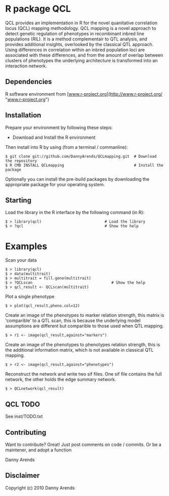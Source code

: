 R package QCL
================
QCL provides an implementation in R for the novel quanitative correlation locus (QCL) 
mapping methodology. QCL mapping is a novel approach to detect genetic regulation of 
phenotypes in recombinant inbred line populations (RIL). It is a method complementair 
to QTL analysis, and provides additional insights, overlooked by the classical QTL 
approach. Using differences in correlation within an inbred population loci are 
associated with these differences, and from the amount of overlap between clusters of 
phenotypes the underlying architecture is transformed into an interaction network.

Dependencies
------------
R software environment from [www.r-project.org](http://www.r-project.org/ "www.r-project.org")

Installation
------------
Prepare your environment by following these steps:

- Download and Install the R environment

Then install into R by using (from a terminal / commanline):

    $ git clone git://github.com/DannyArends/QCLmapping.git  # Download the repository
    $ R CMD INSTALL QCLmapping                               # Install the package

Optionally you can install the pre-build packages by downloading the appropriate 
package for your operating system. 

Starting
--------
Load the library in the R interface by the following command (in R):
    
    $ > library(qcl)                            # Load the library
    $ > ?qcl                                    # Show the help

Examples
========
Scan your data
    
    $ > library(qcl)
    $ > data(multitrait)
    $ > multitrait = fill.geno(multitrait)
    $ > ?QCLscan                                   # Show the help
    $ > qcl_result <- QCLscan(multitrait)

Plot a single phenotype

    $ > plot(qcl_result,pheno.col=12)

Create an image of the phenotypes to marker relation strength, this matrix is 'comparible' 
to a QTL scan, this is because the underlying model assumptions are different but comparible 
to those used when QTL mapping.

    $ > r1 <- image(qcl_result,against="markers")

Create an image of the phenotypes to phenotypes relation strength, this is the additional 
information matrix, which is not available in classical QTL mapping.

    $ > r2 <- image(qcl_result,against="phenotypes")

Reconstruct the network and write two sif files. One sif file contains the full network, the other 
holds the edge summary network.

    $ > QCLnetwork(qcl_result)

QCL TODO
--------
See inst/TODO.txt

Contributing
------------

Want to contribute? Great!
Just post comments on code / commits.
Or be a maintener, and adopt a function

Danny Arends

Disclaimer
----------
Copyright (c) 2010 Danny Arends
